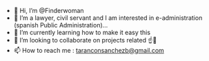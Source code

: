 - 👋 Hi, I’m @Finderwoman
- 👀 I’m a lawyer, civil servant and I am interested in e-administration (spanish Public Administration)...
- 🌱 I’m currently learning how to make it easy this 
- 💞️ I’m looking to collaborate on projects related ☝️🤟
- 📫 How to reach me : taranconsanchezb@gmail.com

<!---
Finderwoman/Finderwoman is a ✨ special ✨ repository because its `README.md` (this file) appears on your GitHub profile.
You can click the Preview link to take a look at your changes.
--->
